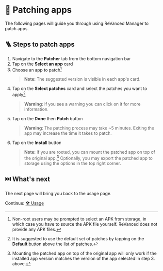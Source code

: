 # 🧩 Patching apps

The following pages will guide you through using ReVanced Manager to patch apps.

## 🪜 Steps to patch apps

1. Navigate to the **Patcher** tab from the bottom navigation bar
2. Tap on the **Select an app** card
3. Choose an app to patch[^1]
   > **Note**: The suggested version is visible in each app's card.
4. Tap on the **Select patches** card and select the patches you want to apply[^2]
   > **Warning**: If you see a warning you can click on it for more information.
5. Tap on the **Done** then **Patch** button
   > **Warning**: The patching process may take ~5 minutes. Exiting the app may increase the time it takes to patch.
6. Tap on the **Install** button
   > **Note**: If you are rooted, you can mount the patched app on top of the original app.[^3]
   > Optionally, you may export the patched app to storage using the options in the top right corner.

[^1]: Non-root users may be prompted to select an APK from storage, in which case you have to source the APK file yourself. ReVanced does not provide any APK files.
[^2]: It is suggested to use the default set of patches by tapping on the **Default** button above the list of patches.
[^3]: Mounting the patched app on top of the original app will only work if the installed app version matches the version of the app selected in step 3. above.

## ⏭️ What's next

The next page will bring you back to the usage page.

Continue: [🛠️ Usage](2_usage.md)
